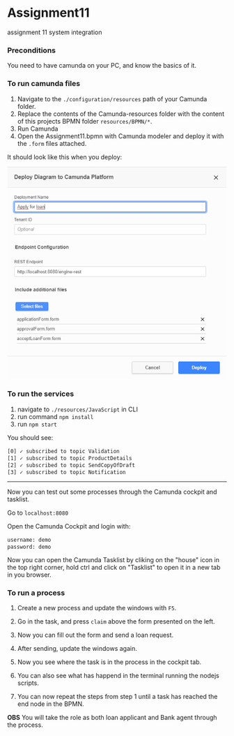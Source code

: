 # Assignment11
assignment 11 system integration

### Preconditions
You need to have camunda on your PC, and know the basics of it.

### To run camunda files
1. Navigate to the ```./configuration/resources``` path of your Camunda folder.
2. Replace the contents of the Camunda-resources folder with the content of this projects BPMN folder ```resources/BPMN/*```.
3. Run Camunda
4. Open the Assignment11.bpmn with Camunda modeler and deploy it with the ```.form``` files attached.

It should look like this when you deploy: 

![Camunda](images/Camunda.png)

### To run the services
1. navigate to ```./resources/JavaScript``` in CLI
2. run command ```npm install```
3. run ```npm start```

You should see: 
```
[0] ✓ subscribed to topic Validation
[1] ✓ subscribed to topic ProductDetails
[2] ✓ subscribed to topic SendCopyOfDraft
[3] ✓ subscribed to topic Notification
```
---------------------------------------

Now you can test out some processes through the Camunda cockpit and tasklist. 

Go to ````localhost:8080````

Open the Camunda Cockpit and login with:
    
```
username: demo
password: demo
```

Now you can open the Camunda Tasklist by cliking on the "house" icon in the top right corner, hold ctrl and click on 
"Tasklist" to open it in a new tab in you browser.

### To run a process

1. Create a new process and update the windows with ```F5```.

2. Go in the task, and press ````claim```` above the form presented on the left. 

3. Now you can fill out the form and send a loan request. 

4. After sending, update the windows again. 

5. Now you see where the task is in the process in the cockpit tab. 

6. You can also see what has happend in the terminal running the nodejs scripts. 

7. You can now repeat the steps from step 1 until a task has reached the end node in the BPMN. 


**OBS** You will take the role as both loan applicant and Bank agent through the process. 
